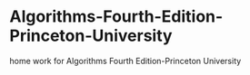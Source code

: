 # Algorithms-Fourth-Edition-Princeton-University
home work for Algorithms Fourth Edition-Princeton University
